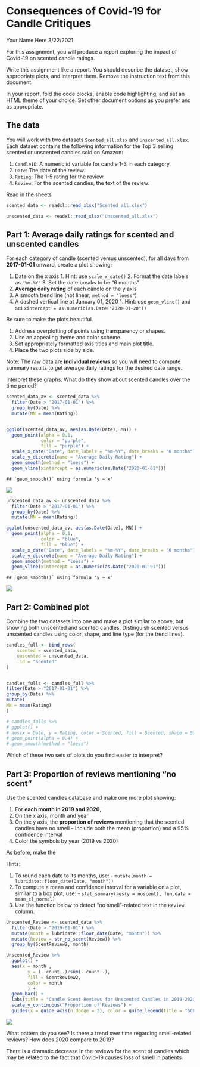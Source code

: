 Consequences of Covid-19 for Candle Critiques
================
Your Name Here
3/22/2021

For this assignment, you will produce a report exploring the impact of
Covid-19 on scented candle ratings.

Write this assignment like a report. You should describe the dataset,
show appropriate plots, and interpret them. Remove the instruction text
from this document.

In your report, fold the code blocks, enable code highlighting, and set
an HTML theme of your choice. Set other document options as you prefer
and as appropriate.

## The data

You will work with two datasets `Scented_all.xlsx` and
`Unscented_all.xlsx`. Each dataset contains the following information
for the Top 3 selling scented or unscented candles sold on Amazon:

1.  `CandleID`: A numeric id variable for candle 1-3 in each category.
2.  `Date`: The date of the review.
3.  `Rating`: The 1-5 rating for the review.
4.  `Review`: For the scented candles, the text of the review.

Read in the sheets

``` r
scented_data <- readxl::read_xlsx("Scented_all.xlsx")

unscented_data <- readxl::read_xlsx("Unscented_all.xlsx")
```

## Part 1: Average daily ratings for scented and unscented candles

For each category of candle (scented versus unscented), for all days
from **2017-01-01** onward, create a plot showing:

1.  Date on the x axis 1. Hint: use `scale_x_date()` 2. Format the date
    labels as `"%m-%Y"` 3. Set the date breaks to be “6 months”
2.  **Average daily rating** of each candle on the y axis
3.  A smooth trend line (not linear; `method = "loess"`)
4.  A dashed vertical line at January 01, 2020 1. Hint: use
    `geom_vline()` and set `xintercept =
    as.numeric(as.Date("2020-01-20"))`

Be sure to make the plots beautiful.

1.  Address overplotting of points using transparency or shapes.
2.  Use an appealing theme and color scheme.
3.  Set appropriately formatted axis titles and main plot title.
4.  Place the two plots side by side.

Note: The raw data are **individual reviews** so you will need to
compute summary results to get average daily ratings for the desired
date range.

Interpret these graphs. What do they show about scented candles over the
time period?

``` r
scented_data_av <- scented_data %>% 
  filter(Date > "2017-01-01") %>% 
  group_by(Date) %>% 
  mutate(MN = mean(Rating))


ggplot(scented_data_av, aes(as.Date(Date), MN)) +
  geom_point(alpha = 0.1,
             color = "purple",
             fill = "purple") +
  scale_x_date("Date", date_labels = "%m-%Y", date_breaks = "6 months") +
  scale_y_discrete(name = "Average Daily Rating") +
  geom_smooth(method = "loess") +
  geom_vline(xintercept = as.numeric(as.Date("2020-01-01")))
```

    ## `geom_smooth()` using formula 'y ~ x'

![](hw05_files/figure-gfm/unnamed-chunk-2-1.png)<!-- -->

``` r
unscented_data_av <- unscented_data %>% 
  filter(Date > "2017-01-01") %>% 
  group_by(Date) %>% 
  mutate(MN = mean(Rating))

ggplot(unscented_data_av, aes(as.Date(Date), MN)) +
  geom_point(alpha = 0.1,
             color = "blue",
             fill = "blue") +
  scale_x_date("Date", date_labels = "%m-%Y", date_breaks = "6 months") +
  scale_y_discrete(name = "Average Daily Rating") +
  geom_smooth(method = "loess") +
  geom_vline(xintercept = as.numeric(as.Date("2020-01-01")))
```

    ## `geom_smooth()` using formula 'y ~ x'

![](hw05_files/figure-gfm/unnamed-chunk-3-1.png)<!-- -->

## Part 2: Combined plot

Combine the two datasets into one and make a plot similar to above, but
showing both unscented and scented candles. Distinguish scented versus
unscented candles using color, shape, and line type (for the trend
lines).

``` r
candles_full <- bind_rows(
    scented = scented_data, 
    unscented = unscented_data, 
    .id = "Scented"
)


candles_fulls <- candles_full %>%
filter(Date > "2017-01-01") %>%
group_by(Date) %>%
mutate(
MN = mean(Rating)
)
```

``` r
# candles_fulls %>%
# ggplot() +
# aes(x = Date, y = Rating, color = Scented, fill = Scented, shape = Scented) +
# geom_point(alpha = 0.4) +
# geom_smooth(method = "loess")
```

Which of these two sets of plots do you find easier to interpret?

## Part 3: Proportion of reviews mentioning “no scent”

Use the scented candles database and make one more plot showing:

1.  For **each month in 2019 and 2020**,
2.  On the x axis, month and year
3.  On the y axis, the **proportion of reviews** mentioning that the
    scented candles have no smell - Include both the mean (proportion)
    and a 95% confidence interval
4.  Color the symbols by year (2019 vs 2020)

As before, make the

Hints:

1.  To round each date to its months, use: - `mutate(month =
    lubridate::floor_date(Date, "month"))`
2.  To compute a mean and confidence interval for a variable on a plot,
    similar to a box plot, use: - `stat_summary(aes(y = noscent),
    fun.data = mean_cl_normal)`
3.  Use the function below to detect “no smell”-related text in the
    `Review` column.

<!-- end list -->

``` r
Unscented_Review <- scented_data %>%
  filter(Date > "2019-01-01") %>%
  mutate(month = lubridate::floor_date(Date, "month")) %>%
  mutate(Review = str_no_scent(Review)) %>% 
  group_by(ScentReview2, month)
```

``` r
Unscented_Review %>%
  ggplot() +
  aes(x = month ,
        y = (..count..)/sum(..count..), 
        fill = ScentReview2, 
        color = month
        ) +
  geom_bar() +
  labs(title = "Candle Scent Reviews for Unscented Candles in 2019-2020") +
  scale_y_continuous("Proportion of Reviews") +
  guides(x = guide_axis(n.dodge = 2), color = guide_legend(title = "SCENT"), fill = guide_legend(title = "SCENT")) 
```

![](hw05_files/figure-gfm/unnamed-chunk-6-1.png)<!-- -->

What pattern do you see? Is there a trend over time regarding
smell-related reviews? How does 2020 compare to 2019?

There is a dramatic decrease in the reviews for the scent of candles
which may be related to the fact that Covid-19 causes loss of smell in
patients.
